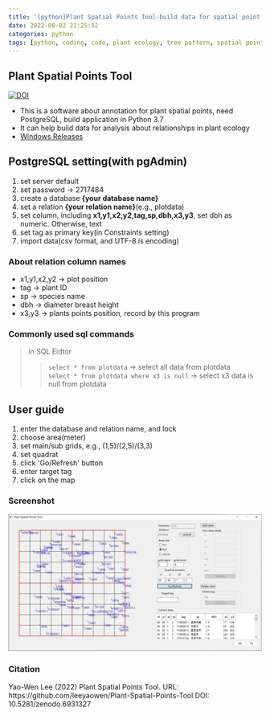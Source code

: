 ```yaml
---
title: '[python]Plant Spatial Points Tool-build data for spatial point pattern analysis'
date: 2022-08-02 21:25:52
categories: python
tags: [python, coding, code, plant ecology, tree pattern, spatial point pattern, spatial pattern, tool, github]
---
```

## Plant Spatial Points Tool
[![DOI](https://zenodo.org/badge/161195182.svg)](https://zenodo.org/badge/latestdoi/161195182)  
* This is a software about annotation for plant spatial points, need PostgreSQL, build application in Python 3.7  
* It can help build data for analysis about relationships in plant ecology  
* [Windows Releases](https://github.com/leeyaowen/Mapkeying_python/releases)  

<!--more-->
## PostgreSQL setting(with pgAdmin)
1. set server default
2. set password -> 2717484
3. create a database **{your database name}**
4. set a relation **{your relation name}**(e.g., plotdata)
5. set column, including **x1,y1,x2,y2,tag,sp,dbh,x3,y3**, set dbh as numeric. Otherwise, text  
6. set tag as primary key(in Constraints setting)  
7. import data(csv format, and UTF-8 is encoding)  

### About relation column names
* x1,y1,x2,y2 -> plot position  
* tag -> plant ID  
* sp -> species name  
* dbh -> diameter breast height  
* x3,y3 -> plants points position, record by this program  

### Commonly used sql commands
> in SQL Eidtor
>> `select * from plotdata` -> select all data from plotdata  
>> `select * from plotdata where x3 is null` -> select x3 data is null from plotdata  

## User guide  
1. enter the database and relation name, and lock  
2. choose area(meter)    
3. set main/sub grids, e.g., (1,5)/(2,5)/(3,3)  
4. set quadrat
5. click 'Go/Refresh' button   
6. enter target tag  
7. click on the map

### Screenshot  
![](https://raw.githubusercontent.com/leeyaowen/Plant-Spatial-Points-Tool/master/screenshot/Plant%20Spatial%20Points%20Tool.JPG)

### Citation  
<p align="left">Yao-Wen Lee (2022) Plant Spatial Points Tool. URL: https://github.com/leeyaowen/Plant-Spatial-Points-Tool DOI: 10.5281/zenodo.6931327</p>  